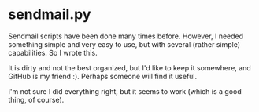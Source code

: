 sendmail.py
===========
Sendmail scripts have been done many times before. However, I needed
something simple and very easy to use, but with several (rather simple)
capabilities. So I wrote this.

It is dirty and not the best organized, but I'd like to keep it somewhere,
and GitHub is my friend :). Perhaps someone will find it useful. 

I'm not sure I did everything right, but it seems to work (which is a good thing, of course).